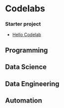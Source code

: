 # Codelabs

### Starter project

- [Hello Codelab](https://github.com/dr-saad-la/codelabs/tree/main/codelabs/hello-codelab/hello-codelab)

## Programming


## Data Science


## Data Engineering


## Automation

